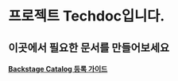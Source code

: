# 프로젝트 Techdoc입니다.

## 이곳에서 필요한 문서를 만들어보세요

#### [Backstage Catalog 등록 가이드](./pages/catalog-guide.md)
